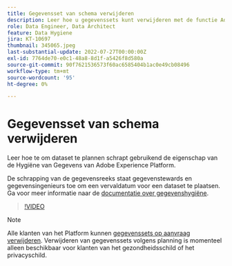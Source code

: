 ```yaml
---
title: Gegevensset van schema verwijderen
description: Leer hoe u gegevenssets kunt verwijderen met de functie Adobe Experience Platform Data Hygiene.
role: Data Engineer, Data Architect
feature: Data Hygiene
jira: KT-10697
thumbnail: 345065.jpeg
last-substantial-update: 2022-07-27T00:00:00Z
exl-id: 7764de70-e0c1-48a8-8d1f-a5426f8d580a
source-git-commit: 90f7621536573f60ac6585404b1ac0e49cb08496
workflow-type: tm+mt
source-wordcount: '95'
ht-degree: 0%

---
```


# Gegevensset van schema verwijderen

Leer hoe te om dataset te plannen schrapt gebruikend de eigenschap van de Hygiëne van Gegevens van Adobe Experience Platform.

De schrapping van de gegevensreeks staat gegevenstewards en gegevensingenieurs toe om een vervaldatum voor een dataset te plaatsen. Ga voor meer informatie naar de [documentatie over gegevenshygiëne](https://experienceleague.adobe.com/docs/experience-platform/hygiene/home.html).


>[!VIDEO](https://video.tv.adobe.com/v/345065?quality=12&learn=on)

>[!NOTE]
>
> Alle klanten van het Platform kunnen [gegevenssets op aanvraag verwijderen](https://experienceleague.adobe.com/docs/experience-platform/catalog/datasets/user-guide.html#delete). Verwijderen van gegevenssets volgens planning is momenteel alleen beschikbaar voor klanten van het gezondheidsschild of het privacyschild.
